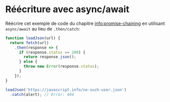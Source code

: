 
# Réécriture avec async/await

Réécrire cet exemple de code du chapitre <info:promise-chaining> en utilisant `async/await` au lieu de `.then/catch`:

```js run
function loadJson(url) {
  return fetch(url)
    .then(response => {
      if (response.status == 200) {
        return response.json();
      } else {
        throw new Error(response.status);
      }
    });
}

loadJson('https://javascript.info/no-such-user.json')
  .catch(alert); // Error: 404
```
